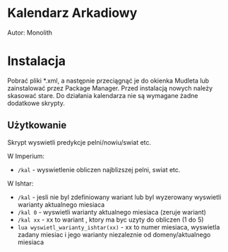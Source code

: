 # Kalendarz Arkadiowy

Autor: Monolith

# Instalacja

Pobrać pliki *.xml, a następnie przeciągnąć je do okienka Mudleta lub zainstalować przez Package Manager.
Przed instalacją nowych należy skasować stare.
Do działania kalendarza nie są wymagane żadne dodatkowe skrypty.

## Użytkowanie

Skrypt wyswietli predykcje pelni/nowiu/swiat etc.

W Imperium:
* ```/kal``` - wyswietlenie obliczen najblizszej pelni, swiat etc.

W Ishtar:
* ```/kal``` - jesli nie byl zdefiniowany wariant lub byl wyzerowany wyswietli warianty aktualnego miesiaca
* ```/kal 0``` - wyswietli warianty aktualnego miesiaca (zeruje wariant)
* ```/kal xx``` - xx to wariant , ktory ma byc uzyty do obliczen (1 do 5)
* ```lua wyswietl_warianty_ishtar(xx)``` - xx to numer miesiaca, wyswietla zadany miesiac i jego warianty niezaleznie od domeny/aktualnego miesiaca
